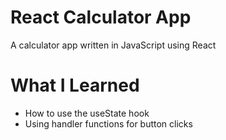 # React Calculator App

A calculator app written in JavaScript using React

# What I Learned

* How to use the useState hook
* Using handler functions for button clicks
